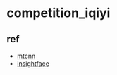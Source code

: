 # competition_iqiyi
## ref
- [mtcnn](https://github.com/pangyupo/mxnet_mtcnn_face_detection.git)
- [insightface](https://github.com/deepinsight/insightface)
